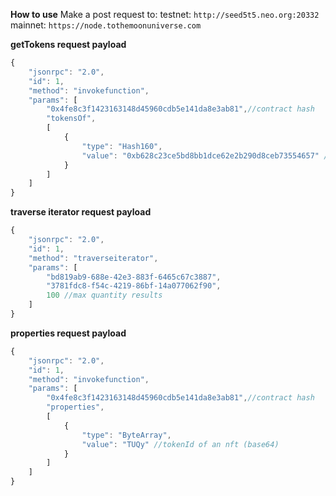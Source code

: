 **How to use**
Make a post request to:
testnet: `http://seed5t5.neo.org:20332`
mainnet: `https://node.tothemoonuniverse.com`

**getTokens request payload**
```js
{
    "jsonrpc": "2.0",
    "id": 1,
    "method": "invokefunction",
    "params": [
        "0x4fe8c3f1423163148d45960cdb5e141da8e3ab81",//contract hash
        "tokensOf",
        [
            {
                "type": "Hash160",
                "value": "0xb628c23ce5bd8bb1dce62e2b290d8ceb73554657" //Neo 3 address to script hash
            }
        ]
    ]
}
```

**traverse iterator request payload**
```js
{
    "jsonrpc": "2.0",
    "id": 1,
    "method": "traverseiterator",
    "params": [
        "bd819ab9-688e-42e3-883f-6465c67c3887",
        "3781fdc8-f54c-4219-86bf-14a077062f90",
        100 //max quantity results
    ]
}
```

**properties request payload**
```js
{
    "jsonrpc": "2.0",
    "id": 1,
    "method": "invokefunction",
    "params": [
        "0x4fe8c3f1423163148d45960cdb5e141da8e3ab81",//contract hash
        "properties",
        [
            {
                "type": "ByteArray",
                "value": "TUQy" //tokenId of an nft (base64)
            }
        ]
    ]
}
```

